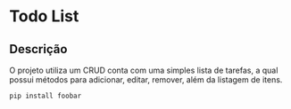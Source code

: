 # Todo List

## Descrição

O projeto utiliza um CRUD conta com uma simples lista de tarefas, a qual possui métodos para adicionar, editar, remover, além da listagem de itens. 

```bash
pip install foobar
```

